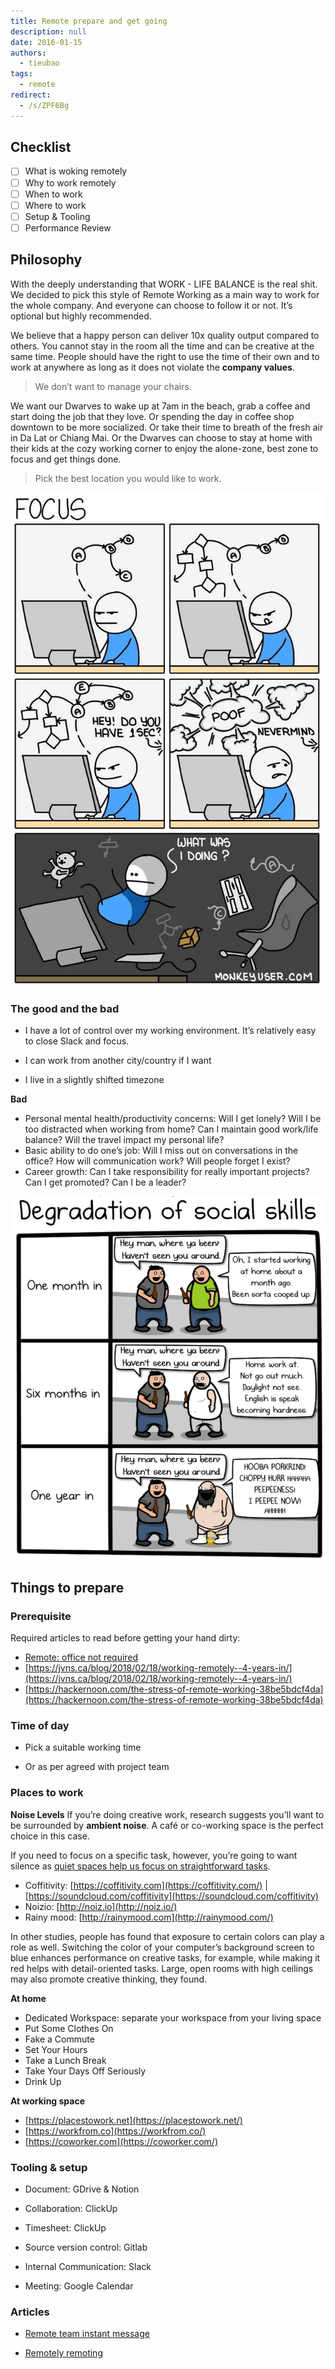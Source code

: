 ```yaml
---
title: Remote prepare and get going
description: null
date: 2016-01-15
authors:
  - tieubao
tags:
  - remote
redirect:
  - /s/ZPF6Bg
---
```


## Checklist

- [ ] What is woking remotely
- [ ] Why to work remotely
- [ ] When to work
- [ ] Where to work
- [ ] Setup & Tooling
- [ ] Performance Review

## Philosophy

With the deeply understanding that WORK - LIFE BALANCE is the real shit. We decided to pick this style of Remote Working as a main way to work for the whole company. And everyone can choose to follow it or not. It’s optional but highly recommended.

We believe that a happy person can deliver 10x quality output compared to others. You cannot stay in the room all the time and can be creative at the same time. People should have the right to use the time of their own and to work at anywhere as long as it does not violate the **company values**.

> We don’t want to manage your chairs.

We want our Dwarves to wake up at 7am in the beach, grab a coffee and start doing the job that they love. Or spending the day in coffee shop downtown to be more socialized. Or take their time to breath of the fresh air in Da Lat or Chiang Mai. Or the Dwarves can choose to stay at home with their kids at the cozy working corner to enjoy the alone-zone, best zone to focus and get things done.

> Pick the best location you would like to work.

![](assets/remote-prepare-and-get-going_c02371c7846c1100e23ace26df8c0be1_md5.webp)

### The good and the bad

- I have a lot of control over my working environment. It’s relatively easy to close Slack and focus.

- I can work from another city/country if I want
- I live in a slightly shifted timezone

**Bad**

- Personal mental health/productivity concerns: Will I get lonely? Will I be too distracted when working from home? Can I maintain good work/life balance? Will the travel impact my personal life?
- Basic ability to do one’s job: Will I miss out on conversations in the office? How will communication work? Will people forget I exist?
- Career growth: Can I take responsibility for really important projects? Can I get promoted? Can I be a leader?

![](assets/remote-prepare-and-get-going_e1c5c0804d03534fa9d995ac7ba85c24_md5.webp)

## Things to prepare

### Prerequisite

Required articles to read before getting your hand dirty:

- [Remote: office not required](https://basecamp.com/books/remote)
- [https://jvns.ca/blog/2018/02/18/working-remotely--4-years-in/](https://jvns.ca/blog/2018/02/18/working-remotely--4-years-in/)
- [https://hackernoon.com/the-stress-of-remote-working-38be5bdcf4da](https://hackernoon.com/the-stress-of-remote-working-38be5bdcf4da)

### Time of day

- Pick a suitable working time

- Or as per agreed with project team

### Places to work

**Noise Levels**
If you’re doing creative work, research suggests you’ll want to be surrounded by **ambient noise**. A café or co-working space is the perfect choice in this case.

If you need to focus on a specific task, however, you’re going to want silence as [quiet spaces help us focus on straightforward tasks](http://well.blogs.nytimes.com/2013/06/21/how-the-hum-of-a-coffee-shop-can-boost-creativity/).

- Coffitivity: [https://coffitivity.com](https://coffitivity.com/) | [https://soundcloud.com/coffitivity](https://soundcloud.com/coffitivity)
- Noizio: [http://noiz.io](http://noiz.io/)
- Rainy mood: [http://rainymood.com](http://rainymood.com/)

In other studies, people has found that exposure to certain colors can play a role as well. Switching the color of your computer’s background screen to blue enhances performance on creative tasks, for example, while making it red helps with detail-oriented tasks. Large, open rooms with high ceilings may also promote creative thinking, they found.

**At home**

- Dedicated Workspace: separate your workspace from your living space
- Put Some Clothes On
- Fake a Commute
- Set Your Hours
- Take a Lunch Break
- Take Your Days Off Seriously
- Drink Up

**At working space**

- [https://placestowork.net](https://placestowork.net/)
- [https://workfrom.co](https://workfrom.co/)
- [https://coworker.com](https://coworker.com/)

### Tooling & setup

- Document: GDrive & Notion

- Collaboration: ClickUp
- Timesheet: ClickUp
- Source version control: Gitlab
- Internal Communication: Slack
- Meeting: Google Calendar

### Articles

- [Remote team instant message](https://blog.aha.io/remote-team-instant-message/)

- [Remotely remoting](https://ux.shopify.com/remotely-remoting-cbdb68b2fb80)
